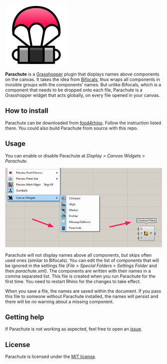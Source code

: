 <img src="./parachute_200.jpg" alt="Parachute" width="200">

**Parachute** is a [Grasshopper](https://www.grasshopper3d.com/) plugin that 
displays names above components on the canvas. It takes the idea from 
[Bifocals](https://www.food4rhino.com/app/bifocals), thus wraps all 
components in invisible groups with the components' names. But unlike 
Bifocals, which is a component that needs to be dropped onto each file, 
Parachute is a Grasshopper widget that acts globally, on every file opened 
in your canvas.

## How to install

Parachute can be downloaded from 
[food4rhino](https://www.food4rhino.com/app/parachute). Follow the 
instruction listed there. You could also build Parachute from source with 
this repo.

## Usage

You can enable or disable Parachute at *Display > Canvas Widgets > Parachute*.

<img src="./screenshot.png" alt="Screenshot">

Parachute will not display names above all components, but skips often used 
ones (similar to Bifocals). You can edit the list of components that will be 
ignored in the settings file (*File > Special Folders > Settings Folder* and 
then *parachute.xml*). The components are written with their names in a 
comma separated list. This file is created when you run Parachute for the 
first time. You need to restart Rhino for the changes to take effect.

When you save a file, the names are saved within the document. If you pass 
this file to someone without Parachute installed, the names will persist and 
there will be no warning about a missing component.

## Getting help

If Parachute is not working as aspected, feel free to open an 
[issue](https://github.com/karamme/parachute/issues).

## License

Parachute is licensed under the [MIT license](LICENSE).